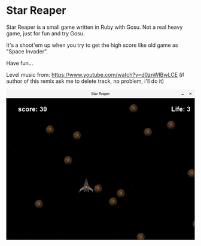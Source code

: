 # Star Reaper

Star Reaper is a small game written in Ruby with Gosu. Not a real heavy game, just for fun and try Gosu.

It's a shoot'em up when you try to get the high score like old game as "Space Invader".

Have fun...

Level music from: https://www.youtube.com/watch?v=d0znWIBwLCE (if author of this remix ask me to delete track, no problem, i'll do it)


![starreaper.png](/assets/img/starreaper.png)
